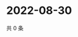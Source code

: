 # 2022-08-30

共 0 条

<!-- BEGIN WEIBO -->
<!-- 最后更新时间 Tue Aug 30 2022 23:01:19 GMT+0800 (China Standard Time) -->

<!-- END WEIBO -->
